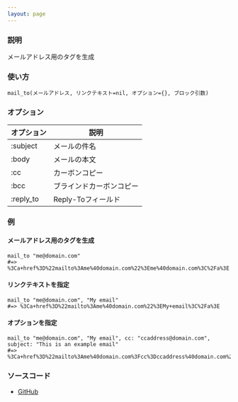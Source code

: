 ```yaml
---
layout: page
---
```


### 説明

メールアドレス用のタグを生成

### 使い方

    mail_to(メールアドレス, リンクテキスト=nil, オプション={}, ブロック引数)

### オプション

| オプション | 説明                     |
| ---------- | ------------------------ |
| :subject   | メールの件名             |
| :body      | メールの本文             |
| :cc        | カーボンコピー           |
| :bcc       | ブラインドカーボンコピー |
| :reply_to  | Reply-Toフィールド       |

### 例

#### メールアドレス用のタグを生成

    mail_to "me@domain.com"
    #=> %3Ca+href%3D%22mailto%3Ame%40domain.com%22%3Eme%40domain.com%3C%2Fa%3E

#### リンクテキストを指定

    mail_to "me@domain.com", "My email"
    #=> %3Ca+href%3D%22mailto%3Ame%40domain.com%22%3EMy+email%3C%2Fa%3E

#### オプションを指定

    mail_to "me@domain.com", "My email", cc: "ccaddress@domain.com", subject: "This is an example email"
    #=> %3Ca+href%3D%22mailto%3Ame%40domain.com%3Fcc%3Dccaddress%40domain.com%26subject%3DThis%2520is%2520an%2520example%2520email%22%3EMy+email%3C%2Fa%3E

### ソースコード

- [GitHub](https://github.com/rails/rails/blob/984c3ef2775781d47efa9f541ce570daa2434a80/actionview/lib/action_view/helpers/url_helper.rb#L521)
